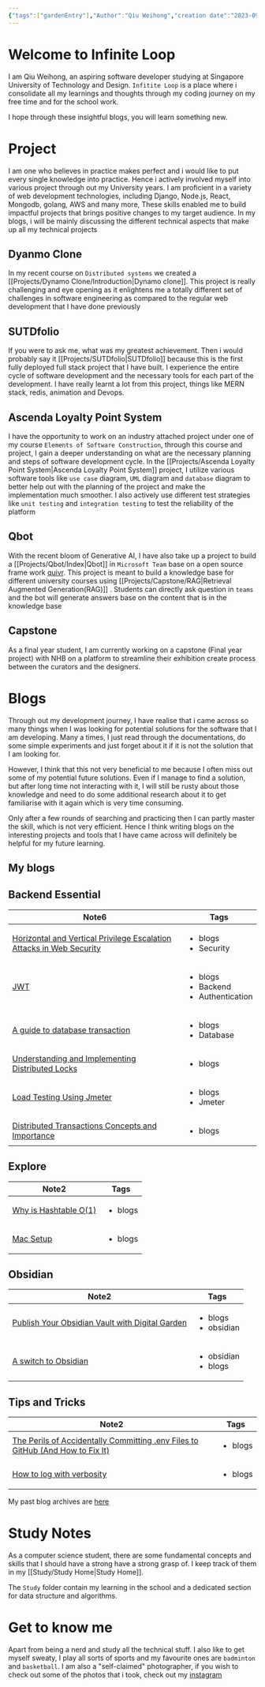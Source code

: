 ```yaml
---
{"tags":["gardenEntry"],"Author":"Qiu Weihong","creation date":"2023-09-12 10:06","modification date":"Tuesday 12th September 2023 10:06:31","publish":true,"title":"Welcome to Infinite Loop","aliases":["Home"],"dg-publish":true,"dg-home":true,"dg-show-tags":false,"banner":"https://images.unsplash.com/photo-1698515228922-fb34e0e992a8?auto=format&fit=crop&q=80&w=387&ixlib=rb-4.0.3&ixid=M3wxMjA3fDB8MHxwaG90by1wYWdlfHx8fGVufDB8fHx8fA%3D%3D","permalink":"/infinite-loop/","dgPassFrontmatter":true,"created":"2023-09-12T10:06:31.000+08:00","updated":"2023-10-30T23:55:26.000+08:00"}
---
```


# Welcome to Infinite Loop
I am Qiu Weihong, an aspiring software developer studying at Singapore University of Technology and Design. `Infitite Loop` is a place where i consolidate all my learnings and thoughts through my coding journey on my free time and for the school work. 

I hope through these insightful blogs, you will learn something new.

# Project
I am one who believes in practice makes perfect and i would like to put every single knowledge into practice. Hence i actively involved myself into various project through out my University years. I am proficient in a variety of web development technologies, including Django, Node.js, React, Mongodb, golang, AWS and many more, These skills enabled me to build impactful projects that brings positive changes to my target audience. In my blogs, i will be mainly discussing the different technical aspects that make up all my technical projects
## Dyanmo Clone
In my recent course on `Distributed systems` we created a [[Projects/Dynamo Clone/Introduction\|Dynamo clone]]. This project is really challenging and eye opening as it enlightens me a totally different set of challenges in software engineering as compared to the regular web development that I have done previously

## SUTDfolio
If you were to ask me, what was my greatest achievement. Then i would probably say it [[Projects/SUTDfolio\|SUTDfolio]] because this is the first fully deployed full stack project that I have built. I experience the entire cycle of software development and the necessary tools for each part of the development. I have really learnt a lot from this project, things like MERN stack, redis, animation and Devops.

## Ascenda Loyalty Point System
I have the opportunity to work on an industry attached project under one of my course `Elements of Software Construction`, through this course and project, I gain a deeper understanding on what are the necessary planning and steps of software development cycle. In the  [[Projects/Ascenda Loyalty Point System\|Ascenda Loyalty Point System]] project, I utilize various software tools like `use case` diagram, `UML` diagram and `database` diagram to better help out with the planning of the project and make the implementation much smoother. I also actively use different test strategies like `unit testing` and `integration testing` to test the reliability of the platform

## Qbot
With the recent bloom of Generative AI, I have also take up a project to build a [[Projects/Qbot/Index\|Qbot]] in `Microsoft Team` base on a open source frame work [quivr](https://github.com/StanGirard/quivr). This project is meant to build a knowledge base for different university courses using [[Projects/Capstone/RAG\|Retrieval Augmented Generation(RAG)]] . Students can directly ask question in `teams` and the bot will generate answers base on the content that is in the knowledge base

## Capstone
As a final year student, I am currently working on a capstone (Final year project) with NHB on a platform to streamline their exhibition create process between the curators and the designers.

# Blogs
Through out my development journey, I have realise that i came across so many things when I was looking for potential solutions for the software that I am developing. Many a times, I just read through the documentations, do some simple experiments and just forget about it if it is not the solution that I am looking for. 

However, I think that this not very beneficial to me because I often miss out some of my potential future solutions. Even if I manage to find a solution, but after long time not interacting with it, I will still be rusty about those knowledge and need to do some additional research about it to get familiarise with it again which is very time consuming. 

Only after a few rounds of searching and practicing then I can partly master the skill, which is not very efficient. Hence I think writing blogs on the interesting projects and tools that I have came across will definitely be helpful for my future learning.

## My blogs

<h2><span>Backend Essential</span></h2><div><table class="dataview table-view-table"><thead class="table-view-thead"><tr class="table-view-tr-header"><th class="table-view-th"><span>Note</span><span class="dataview small-text">6</span></th><th class="table-view-th"><span>Tags</span></th></tr></thead><tbody class="table-view-tbody"><tr><td><span><a data-tooltip-position="top" aria-label="Blogs/Backend Development Essentials/Horizontal and Vertical Privilege Escalation Attacks in Web Security.md" data-href="Blogs/Backend Development Essentials/Horizontal and Vertical Privilege Escalation Attacks in Web Security.md" href="Blogs/Backend Development Essentials/Horizontal and Vertical Privilege Escalation Attacks in Web Security.md" class="internal-link" target="_blank" rel="noopener">Horizontal and Vertical Privilege Escalation Attacks in Web Security</a></span></td><td><ul class="dataview dataview-ul dataview-result-list-ul"><li class="dataview-result-list-li"><span>blogs</span></li><li class="dataview-result-list-li"><span>Security</span></li></ul></td></tr><tr><td><span><a data-tooltip-position="top" aria-label="Blogs/Backend Development Essentials/JWT.md" data-href="Blogs/Backend Development Essentials/JWT.md" href="Blogs/Backend Development Essentials/JWT.md" class="internal-link" target="_blank" rel="noopener">JWT</a></span></td><td><ul class="dataview dataview-ul dataview-result-list-ul"><li class="dataview-result-list-li"><span>blogs</span></li><li class="dataview-result-list-li"><span>Backend</span></li><li class="dataview-result-list-li"><span>Authentication</span></li></ul></td></tr><tr><td><span><a data-tooltip-position="top" aria-label="Blogs/Backend Development Essentials/A guide to database transaction.md" data-href="Blogs/Backend Development Essentials/A guide to database transaction.md" href="Blogs/Backend Development Essentials/A guide to database transaction.md" class="internal-link" target="_blank" rel="noopener">A guide to database transaction</a></span></td><td><ul class="dataview dataview-ul dataview-result-list-ul"><li class="dataview-result-list-li"><span>blogs</span></li><li class="dataview-result-list-li"><span>Database</span></li></ul></td></tr><tr><td><span><a data-tooltip-position="top" aria-label="Blogs/Backend Development Essentials/Understanding and Implementing Distributed Locks.md" data-href="Blogs/Backend Development Essentials/Understanding and Implementing Distributed Locks.md" href="Blogs/Backend Development Essentials/Understanding and Implementing Distributed Locks.md" class="internal-link" target="_blank" rel="noopener">Understanding and Implementing Distributed Locks</a></span></td><td><ul class="dataview dataview-ul dataview-result-list-ul"><li class="dataview-result-list-li"><span>blogs</span></li></ul></td></tr><tr><td><span><a data-tooltip-position="top" aria-label="Blogs/Backend Development Essentials/Load Testing Using Jmeter.md" data-href="Blogs/Backend Development Essentials/Load Testing Using Jmeter.md" href="Blogs/Backend Development Essentials/Load Testing Using Jmeter.md" class="internal-link" target="_blank" rel="noopener">Load Testing Using Jmeter</a></span></td><td><ul class="dataview dataview-ul dataview-result-list-ul"><li class="dataview-result-list-li"><span>blogs</span></li><li class="dataview-result-list-li"><span>Jmeter</span></li></ul></td></tr><tr><td><span><a data-tooltip-position="top" aria-label="Blogs/Backend Development Essentials/Distributed Transactions Concepts and Importance.md" data-href="Blogs/Backend Development Essentials/Distributed Transactions Concepts and Importance.md" href="Blogs/Backend Development Essentials/Distributed Transactions Concepts and Importance.md" class="internal-link" target="_blank" rel="noopener">Distributed Transactions Concepts and Importance</a></span></td><td><ul class="dataview dataview-ul dataview-result-list-ul"><li class="dataview-result-list-li"><span>blogs</span></li></ul></td></tr></tbody></table></div><h2><span>Explore</span></h2><div><table class="dataview table-view-table"><thead class="table-view-thead"><tr class="table-view-tr-header"><th class="table-view-th"><span>Note</span><span class="dataview small-text">2</span></th><th class="table-view-th"><span>Tags</span></th></tr></thead><tbody class="table-view-tbody"><tr><td><span><a data-tooltip-position="top" aria-label="Blogs/Explore/Why is Hashtable O(1).md" data-href="Blogs/Explore/Why is Hashtable O(1).md" href="Blogs/Explore/Why is Hashtable O(1).md" class="internal-link" target="_blank" rel="noopener">Why is Hashtable O(1)</a></span></td><td><ul class="dataview dataview-ul dataview-result-list-ul"><li class="dataview-result-list-li"><span>blogs</span></li></ul></td></tr><tr><td><span><a data-tooltip-position="top" aria-label="Blogs/Explore/Mac Setup.md" data-href="Blogs/Explore/Mac Setup.md" href="Blogs/Explore/Mac Setup.md" class="internal-link" target="_blank" rel="noopener">Mac Setup</a></span></td><td><ul class="dataview dataview-ul dataview-result-list-ul"><li class="dataview-result-list-li"><span>blogs</span></li></ul></td></tr></tbody></table></div><h2><span>Obsidian</span></h2><div><table class="dataview table-view-table"><thead class="table-view-thead"><tr class="table-view-tr-header"><th class="table-view-th"><span>Note</span><span class="dataview small-text">2</span></th><th class="table-view-th"><span>Tags</span></th></tr></thead><tbody class="table-view-tbody"><tr><td><span><a data-tooltip-position="top" aria-label="Blogs/Obisidan/Publish Your Obsidian Vault with Digital Garden.md" data-href="Blogs/Obisidan/Publish Your Obsidian Vault with Digital Garden.md" href="Blogs/Obisidan/Publish Your Obsidian Vault with Digital Garden.md" class="internal-link" target="_blank" rel="noopener">Publish Your Obsidian Vault with Digital Garden</a></span></td><td><ul class="dataview dataview-ul dataview-result-list-ul"><li class="dataview-result-list-li"><span>blogs</span></li><li class="dataview-result-list-li"><span>obsidian</span></li></ul></td></tr><tr><td><span><a data-tooltip-position="top" aria-label="Blogs/Obisidan/A switch to Obsidian.md" data-href="Blogs/Obisidan/A switch to Obsidian.md" href="Blogs/Obisidan/A switch to Obsidian.md" class="internal-link" target="_blank" rel="noopener">A switch to Obsidian</a></span></td><td><ul class="dataview dataview-ul dataview-result-list-ul"><li class="dataview-result-list-li"><span>obsidian</span></li><li class="dataview-result-list-li"><span>blogs</span></li></ul></td></tr></tbody></table></div><h2><span>Tips and Tricks</span></h2><div><table class="dataview table-view-table"><thead class="table-view-thead"><tr class="table-view-tr-header"><th class="table-view-th"><span>Note</span><span class="dataview small-text">2</span></th><th class="table-view-th"><span>Tags</span></th></tr></thead><tbody class="table-view-tbody"><tr><td><span><a data-tooltip-position="top" aria-label="Blogs/Tips and Tricks/The Perils of Accidentally Committing .env Files to GitHub (And How to Fix It).md" data-href="Blogs/Tips and Tricks/The Perils of Accidentally Committing .env Files to GitHub (And How to Fix It).md" href="Blogs/Tips and Tricks/The Perils of Accidentally Committing .env Files to GitHub (And How to Fix It).md" class="internal-link" target="_blank" rel="noopener">The Perils of Accidentally Committing .env Files to GitHub (And How to Fix It)</a></span></td><td><ul class="dataview dataview-ul dataview-result-list-ul"><li class="dataview-result-list-li"><span>blogs</span></li></ul></td></tr><tr><td><span><a data-tooltip-position="top" aria-label="Blogs/Tips and Tricks/How to log with verbosity.md" data-href="Blogs/Tips and Tricks/How to log with verbosity.md" href="Blogs/Tips and Tricks/How to log with verbosity.md" class="internal-link" target="_blank" rel="noopener">How to log with verbosity</a></span></td><td><ul class="dataview dataview-ul dataview-result-list-ul"><li class="dataview-result-list-li"><span>blogs</span></li></ul></td></tr></tbody></table></div>


My past blog archives are [here](https://weihong.tech/posts)

# Study Notes
As a computer science student, there are some fundamental concepts and skills that I should have a strong have a strong grasp of. I keep track of them in  my [[Study/Study Home\|Study Home]].

The `Study` folder contain my learning in the school and a dedicated section for data structure and algorithms.

# Get to know me
Apart from being a nerd and study all the technical stuff. I also like to get myself sweaty, I play all sorts of sports and my favourite ones are `badminton` and `basketball`. I am also a "self-claimed" photographer, if you wish to check out some of the photos that i took, check out my [instagram](https://instagram.com/wh_snaps)

